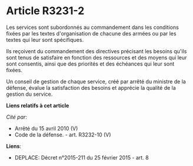 # Article R3231-2

Les services sont subordonnés au commandement dans les conditions fixées par les textes d'organisation de chacune des armées
ou par les textes qui leur sont spécifiques.

Ils reçoivent du commandement des directives précisant les besoins qu'ils sont tenus de satisfaire en fonction des ressources
et des moyens qui leur sont consentis, ainsi que des priorités et des échéances qui leur sont fixées.

Un conseil de gestion de chaque service, créé par arrêté du ministre de la défense, évalue la satisfaction des besoins et
apprécie la qualité de la gestion du service.

**Liens relatifs à cet article**

_Cité par_:

  - Arrêté du 15 avril 2010 (V)
  - Code de la défense. - art. R3232-10 (V)

**Liens**:

  - DEPLACE: Décret n°2015-211 du 25 février 2015 - art. 8
